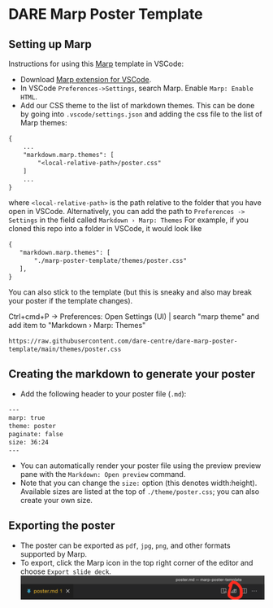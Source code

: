 # DARE Marp Poster Template

## Setting up Marp
Instructions for using this [Marp](https://marp.app/) template in VSCode:
- Download [Marp extension for VSCode](https://marketplace.visualstudio.com/items?itemName=marp-team.marp-vscode).
- In VSCode `Preferences->Settings`, search Marp. Enable `Marp: Enable HTML`.
- Add our CSS theme to the list of markdown themes. This can be done by going into `.vscode/settings.json` and adding the css file to the list of Marp themes:

```
{
    ...
    "markdown.marp.themes": [
        "<local-relative-path>/poster.css"
    ]
    ...
}
```
 where `<local-relative-path>` is the path relative to the folder that you have open in VSCode. Alternatively, you can add the path to `Preferences -> Settings` in the field called `Markdown › Marp: Themes`
 For example, if you cloned this repo into a folder in VSCode, it would look like
 ```
 {
    "markdown.marp.themes": [
        "./marp-poster-template/themes/poster.css"
    ],
}
 ```

You can also stick to the template (but this is sneaky and also may break your poster if the template changes).

Ctrl+cmd+P -> Preferences: Open Settings (UI) | search "marp theme" and add item to "Markdown › Marp: Themes" 

```
https://raw.githubusercontent.com/dare-centre/dare-marp-poster-template/main/themes/poster.css
```

## Creating the markdown to generate your poster
- Add the following header to your poster file (`.md`):

```
---
marp: true
theme: poster
paginate: false
size: 36:24
---
```

- You can automatically render your poster file using the preview preview pane with the `Markdown: Open preview` command.
- Note that you can change the `size:` option (this denotes width:height). Available sizes are listed at the top of `./theme/poster.css`; you can also create your own size.

## Exporting the poster 
- The poster can be exported as `pdf`, `jpg`, `png`, and other formats supported by Marp.
- To export, click the Marp icon in the top right corner of the editor and choose `Export slide deck`. ![](./images/marp-export.png)
 